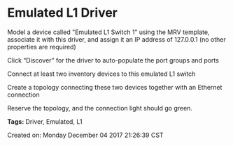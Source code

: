 # Emulated L1 Driver
Model a device called "Emulated L1 Switch 1” using the MRV template, associate it with this driver, and assign it an IP address of 127.0.0.1 (no other properties are required)

Click “Discover” for the driver to auto-populate the port groups and ports

Connect at least two inventory devices to this emulated L1 switch

Create a topology connecting these two devices together with an Ethernet connection

Reserve the topology, and the connection light should go green.





<b>Tags:</b> Driver, Emulated, L1





Created on: Monday December 04 2017 21:26:39 CST
